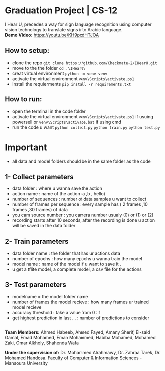 # Graduation Project | CS-12
I Hear U, precedes a way for sign language recognition using computer vision technology to translate signs into Arabic language.\
**Demo Video:** https://youtu.be/KH9pcdHTJOA

## How to setup:
* clone the repo 
`git clone https://github.com/Checkmate-2/IHearU.git`
* move to the the folder 
`cd .\IHearU\`
* creat virtual environment 
`python -m venv venv`
* activate the virtual environment 
`venv\Scripts\activate.ps1`
* install the requierments 
`pip install -r requirements.txt`

## How to run:
* open the terminal in the code folder
* activate the virtual environment 
`venv\Scripts\activate.ps1` if usuing powersell
or
`venv\Scripts\activate.bat` if using cmd
* run the code u want
`python collect.py`
`python train.py`
`python test.py`

# Important
* all data and model folders should be in the same folder as the code
## 1- Collect parameters
* data folder : where u wanna save the action
* action name : name of the action (a ,b , hello)
* number of sequences : number of data samples u want to collect
* number of frames per sequence : every sample has ( 2 frames ,10 frames ,30 frames) of data
* you cam source number : you camera number usualy (0) or (1) or (2)
* recording starts after 10 seconds, after the recording is done u action will be saved in the data folder

## 2- Train parameters
* data folder name : the folder that has ur actions data
* number of epochs : how many epochs u wanna train the model
* model name : name of the model if u want to save it . 
* u get a tflite model, a complete model, a csv file for the actions

## 3- Test parameters
* modelname = the model folder name 
* number of frames the model recieve : how many frames ur trained model recieve
* accuracy threshold : take a value from 0 : 1
* get highest prediction in last ... : number of predictions to consider 

##

**Team Members:** Ahmed Habeeb, Ahmed Fayed, Amany Sherif, El-said Gamal, Emad Mohamed, Eman Mohammed, Habiba Mohamed, Mohamed Zaki, Omar Alkholy, Shahenda Wafa

**Under the supervision of:** Dr. Mohammed Alrahmawy, Dr. Zahraa Tarek, Dr. Mohamed Handosa. Faculty of Computer & Information Sciences - Mansoura University
